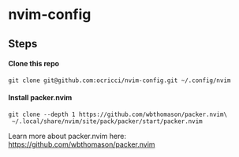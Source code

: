 # nvim-config

## Steps

#### Clone this repo

```
git clone git@github.com:ocricci/nvim-config.git ~/.config/nvim

```



#### Install packer.nvim
```
git clone --depth 1 https://github.com/wbthomason/packer.nvim\
 ~/.local/share/nvim/site/pack/packer/start/packer.nvim
```
Learn more about packer.nvim here: https://github.com/wbthomason/packer.nvim
